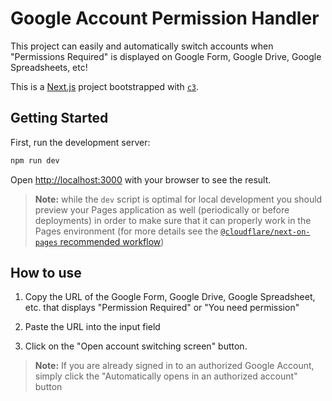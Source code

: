 # Google Account Permission Handler

This project can easily and automatically switch accounts when "Permissions Required" is displayed on Google Form, Google Drive, Google Spreadsheets, etc!

This is a [Next.js](https://nextjs.org/) project bootstrapped with [`c3`](https://developers.cloudflare.com/pages/get-started/c3).

## Getting Started

First, run the development server:

```bash
npm run dev
```

Open [http://localhost:3000](http://localhost:3000) with your browser to see the result.

> **Note:** while the `dev` script is optimal for local development you should preview your Pages application as well (periodically or before deployments) in order to make sure that it can properly work in the Pages environment (for more details see the [`@cloudflare/next-on-pages` recommended workflow](https://github.com/cloudflare/next-on-pages/blob/05b6256/internal-packages/next-dev/README.md#recommended-workflow))

## How to use

1. Copy the URL of the Google Form, Google Drive, Google Spreadsheet, etc. that displays "Permission Required" or "You need permission"

2. Paste the URL into the input field

3. Click on the "Open account switching screen" button.

> **Note:** If you are already signed in to an authorized Google Account, simply click the "Automatically opens in an authorized account" button

